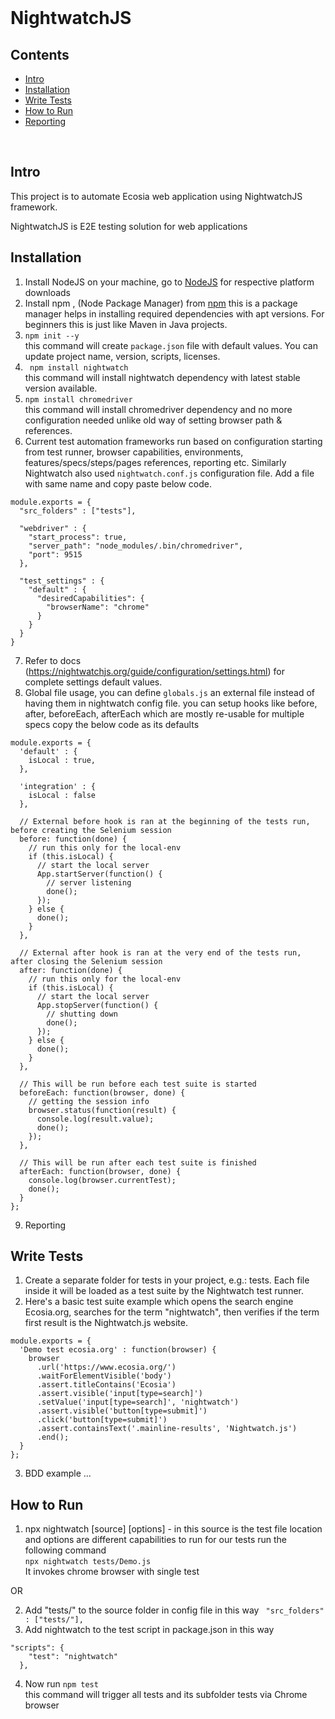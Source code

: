 
<br />

# NightwatchJS
<!-- CONTENTS -->
## Contents

- [Intro](/nightwatchJS/README.md#Intro)
- [Installation](/nightwatchJS/README.md#Installation)
- [Write Tests](/nightwatchJS/README.md#Write-Tests)
- [How to Run](/nightwatchJS/README.md#How-to-Run)
- [Reporting](/nightwatchJS/README.md#Reporting)

<br/>

<!-- Intro -->
## Intro
This project is to automate Ecosia web application using NightwatchJS framework.

NightwatchJS is E2E testing solution for web applications

<!-- Installation -->
## Installation

1. Install NodeJS on your machine, go to [NodeJS](https://nodejs.org/en/) for respective platform downloads
2. Install npm , (Node Package Manager) from [npm](https://docs.npmjs.com/downloading-and-installing-node-js-and-npm) this is a package manager helps in installing required dependencies with apt versions. For beginners this is just like Maven in Java projects.
3. `npm init --y`  
 this command will create `package.json` file with default values. You can update project name, version, scripts, licenses.
4. ` npm install nightwatch`  
 this command will install nightwatch dependency with latest stable version available.
5. `npm install chromedriver`    
this command will install chromedriver dependency and no more configuration needed unlike old way of setting browser path & references.    
6. Current test automation frameworks run based on configuration starting from test runner, browser capabilities, environments, features/specs/steps/pages references, reporting etc. Similarly Nightwatch also used `nightwatch.conf.js` configuration file. Add a file with same name and copy paste below code.
```
module.exports = {
  "src_folders" : ["tests"],

  "webdriver" : {
    "start_process": true,
    "server_path": "node_modules/.bin/chromedriver",
    "port": 9515
  },

  "test_settings" : {
    "default" : {
      "desiredCapabilities": {
        "browserName": "chrome"
      }
    }
  }
}
```
7. Refer to docs (https://nightwatchjs.org/guide/configuration/settings.html) for complete settings default values.
8. Global file usage, you can define `globals.js` an external file instead of having them in nightwatch config file.
you can setup hooks like before, after, beforeEach, afterEach which are mostly re-usable for multiple specs
copy the below code as its defaults
```
module.exports = {
  'default' : {
    isLocal : true,
  },

  'integration' : {
    isLocal : false
  },

  // External before hook is ran at the beginning of the tests run, before creating the Selenium session
  before: function(done) {
    // run this only for the local-env
    if (this.isLocal) {
      // start the local server
      App.startServer(function() {
        // server listening
        done();
      });
    } else {
      done();
    }
  },

  // External after hook is ran at the very end of the tests run, after closing the Selenium session
  after: function(done) {
    // run this only for the local-env
    if (this.isLocal) {
      // start the local server
      App.stopServer(function() {
        // shutting down
        done();
      });
    } else {
      done();
    }
  },

  // This will be run before each test suite is started
  beforeEach: function(browser, done) {
    // getting the session info
    browser.status(function(result) {
      console.log(result.value);
      done();
    });
  },

  // This will be run after each test suite is finished
  afterEach: function(browser, done) {
    console.log(browser.currentTest);
    done();
  }
};
```
9. Reporting

<!-- Write Tests -->
## Write Tests

1. Create a separate folder for tests in your project, e.g.: tests. Each file inside it will be loaded as a test suite by the Nightwatch test runner.
2. Here's a basic test suite example which opens the search engine Ecosia.org, searches for the term "nightwatch", then verifies if the term first result is the Nightwatch.js website.
```
module.exports = {
  'Demo test ecosia.org' : function(browser) {
    browser
      .url('https://www.ecosia.org/')
      .waitForElementVisible('body')
      .assert.titleContains('Ecosia')
      .assert.visible('input[type=search]')
      .setValue('input[type=search]', 'nightwatch')
      .assert.visible('button[type=submit]')
      .click('button[type=submit]')
      .assert.containsText('.mainline-results', 'Nightwatch.js')
      .end();
  }
};
```
3. BDD example
...


<!-- How to Run -->
## How to Run
1. npx nightwatch [source] [options]  - in this source is the test file location and options are different capabilities to run
for our tests run the following command  
`npx nightwatch tests/Demo.js`  
It invokes chrome browser with single test

OR

2. Add "tests/" to the source folder in config file in this way ` "src_folders" : ["tests/"],`
3. Add nightwatch to the test script in package.json in this way 
```
"scripts": {
    "test": "nightwatch"
  },
```
4. Now run `npm test`  
this command will trigger all tests and its subfolder tests via Chrome browser



    
